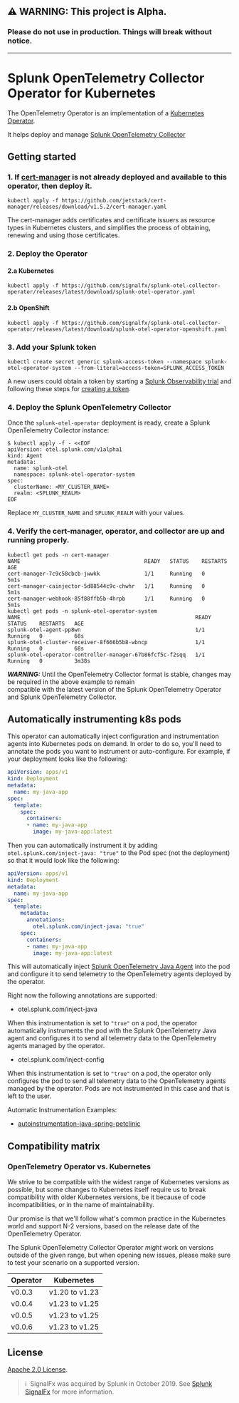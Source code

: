   
## **⚠ WARNING: This project is Alpha.**  
### Please do not use in production. Things will break without notice.
  
  
---------
  
# Splunk OpenTelemetry Collector Operator for Kubernetes

The OpenTelemetry Operator is an implementation of a [Kubernetes Operator](https://coreos.com/operators/).

It helps deploy and manage [Splunk OpenTelemetry Collector](https://github.com/signalfx/splunk-otel-collector)

## Getting started
### 1. If [cert-manager](https://cert-manager.io/docs/) is not already deployed and available to this operator, then deploy it.

```  
kubectl apply -f https://github.com/jetstack/cert-manager/releases/download/v1.5.2/cert-manager.yaml
```

The cert-manager adds certificates and certificate issuers as resource types in Kubernetes clusters, and simplifies the process of obtaining, renewing and using those certificates. 


### 2. Deploy the Operator  
#### 2.a Kubernetes

```  
kubectl apply -f https://github.com/signalfx/splunk-otel-collector-operator/releases/latest/download/splunk-otel-operator.yaml  
```  
  
#### 2.b OpenShift

```  
kubectl apply -f https://github.com/signalfx/splunk-otel-collector-operator/releases/latest/download/splunk-otel-operator-openshift.yaml  
```  
  
### 3. Add your Splunk token  
  
```  
kubectl create secret generic splunk-access-token --namespace splunk-otel-operator-system --from-literal=access-token=SPLUNK_ACCESS_TOKEN  
```  
A new users could obtain a token by starting a [Splunk Observability trial](https://www.splunk.com/en_us/download/o11y-cloud-free-trial.html) and following these steps for [creating a token](https://docs.splunk.com/Observability/admin/authentication-tokens/tokens.html).

### 4. Deploy the Splunk OpenTelemetry Collector  
  
Once the `splunk-otel-operator` deployment is ready, create a Splunk OpenTelemetry Collector instance:

  
```console  
$ kubectl apply -f - <<EOF  
apiVersion: otel.splunk.com/v1alpha1  
kind: Agent  
metadata:  
  name: splunk-otel  
  namespace: splunk-otel-operator-system  
spec:  
  clusterName: <MY_CLUSTER_NAME>  
  realm: <SPLUNK_REALM>  
EOF  
```  
  
Replace `MY_CLUSTER_NAME` and `SPLUNK_REALM` with your values.

### 4. Verify the cert-manager, operator, and collector are up and running properly.
```
kubectl get pods -n cert-manager
NAME                                       READY   STATUS    RESTARTS   AGE
cert-manager-7c9c58cbcb-jwwkk              1/1     Running   0          5m1s
cert-manager-cainjector-5d88544c9c-chwhr   1/1     Running   0          5m1s
cert-manager-webhook-85f88ffb5b-4hrpb      1/1     Running   0          5m1s
kubectl get pods -n splunk-otel-operator-system
NAME                                                       READY   STATUS    RESTARTS   AGE
splunk-otel-agent-pp8wn                                    1/1     Running   0          68s
splunk-otel-cluster-receiver-8f666b5b8-wbncp               1/1     Running   0          68s
splunk-otel-operator-controller-manager-67b86fcf5c-f2sqq   1/1     Running   0          3m38s
```

**_WARNING:_** Until the OpenTelemetry Collector format is stable, changes may be required in the above example to remain  
compatible with the latest version of the Splunk OpenTelemetry Operator and Splunk OpenTelemetry Collector.

## Automatically instrumenting k8s pods

This operator can automatically inject configuration and instrumentation agents into Kubernetes pods on demand. In order to do so, you'll need to annotate the pods you want to instrument or auto-configure. For example, if your deployment looks like the following:

```yaml
apiVersion: apps/v1
kind: Deployment
metadata:
  name: my-java-app
spec:
  template:
    spec:
      containers:
      - name: my-java-app
        image: my-java-app:latest
```

Then you can automatically instrument it by adding `otel.splunk.com/inject-java: "true"` to the Pod spec (not the deployment) so that it would look like the following:

```yaml
apiVersion: apps/v1
kind: Deployment
metadata:
  name: my-java-app
spec:
  template:
    metadata:
      annotations:
        otel.splunk.com/inject-java: "true"
    spec:
      containers:
      - name: my-java-app
        image: my-java-app:latest
```

This will automatically inject [Splunk OpenTelemetry Java Agent](github.com/signalfx/splunk-otel-java) into the pod and configure it to send telemetry to the OpenTelemetry agents deployed by the operator.

Right now the following annotations are supported:

- otel.splunk.com/inject-java

When this instrumentation is set to `"true"` on a pod, the operator automatically instruments the pod with the Splunk OpenTelemetry Java agent and configures it to send all telemetry data to the OpenTelemetry agents managed by the operator.

- otel.splunk.com/inject-config

When this instrumentation is set to `"true"` on a pod, the operator only configures the pod to send all telemetry data to the OpenTelemetry agents managed by the operator. Pods are not instrumented in this case and that is left to the user.

Automatic Instrumentation Examples:

- [autoinstrumentation-java-spring-petclinic](https://github.com/signalfx/splunk-otel-collector-operator/tree/main/examples/autoinstrumentation-java-spring-petclinic)

## Compatibility matrix

### OpenTelemetry Operator vs. Kubernetes

We strive to be compatible with the widest range of Kubernetes versions as possible, but some changes to Kubernetes itself require us to break compatibility with older Kubernetes versions, be it because of code incompatibilities, or in the name of maintainability.

Our promise is that we'll follow what's common practice in the Kubernetes world and support N-2 versions, based on the release date of the OpenTelemetry Operator.

The Splunk OpenTelemetry Collector Operator *might* work on versions outside of the given range, but when opening new issues, please make sure to test your scenario on a supported version.

| Operator   | Kubernetes           |
|------------|----------------------|
| v0.0.3     | v1.20 to v1.23       |
| v0.0.4     | v1.23 to v1.25       |
| v0.0.5     | v1.23 to v1.25       |
| v0.0.6     | v1.23 to v1.25       |

## License

[Apache 2.0 License](./LICENSE).

[github-workflow]: https://github.com/signalfx/splunk-otel-collector-operator/actions
[github-workflow-img]: https://github.com/signalfx/splunk-otel-collector-operator/workflows/Continuous%20Integration/badge.svg
[goreport-img]: https://goreportcard.com/badge/github.com/signalfx/splunk-otel-collector-operator
[goreport]: https://goreportcard.com/report/github.com/signalfx/splunk-otel-collector-operator
[godoc-img]: https://godoc.org/github.com/signalfx/splunk-otel-collector-operator?status.svg
[godoc]: https://godoc.org/github.com/signalfx/splunk-otel-collector-operator/pkg/apis/opentelemetry/v1alpha1#SplunkOtelAgent
[code-climate]: https://codeclimate.com/github/signalfx/splunk-otel-operator/maintainability
[code-climate-img]: https://api.codeclimate.com/v1/badges/7bb215eea77fc9c24484/maintainability
[codecov]: https://codecov.io/gh/signalfx/splunk-otel-operator
[codecov-img]: https://codecov.io/gh/signalfx/splunk-otel-operator/branch/main/graph/badge.svg
[contributors]: https://github.com/signalfx/splunk-otel-collector-operator/graphs/contributors
[contributors-img]: https://contributors-img.web.app/image?repo=open-telemetry/opentelemetry-operator

>ℹ️&nbsp;&nbsp;SignalFx was acquired by Splunk in October 2019. See [Splunk SignalFx](https://www.splunk.com/en_us/investor-relations/acquisitions/signalfx.html) for more information.
